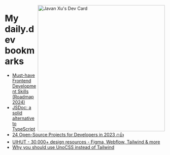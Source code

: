 
<a href="https://app.daily.dev/JavanXU"><img align="right" src="https://api.daily.dev/devcards/e45a150971844cd6959a94bb94e861ea.png?r=quw" width="400" alt="Javan Xu's Dev Card"/></a>

# My daily.dev bookmarks
<!-- daily.dev BOOKMARKS:START -->
- [Must-have Frontend Development Skills &lpar;Roadmap 2024&rpar;](https://app.daily.dev/posts/RpAFU9tsA?utm_source=rss&utm_medium=bookmarks&utm_campaign=6ueXw3FRNQzpNtewCDbI6)
- [JSDoc: a solid alternative to TypeScript](https://app.daily.dev/posts/jjAzURsrc?utm_source=rss&utm_medium=bookmarks&utm_campaign=6ueXw3FRNQzpNtewCDbI6)
- [24 Open-Source Projects for Developers in 2023 🔥👍](https://app.daily.dev/posts/O2R4sClok?utm_source=rss&utm_medium=bookmarks&utm_campaign=6ueXw3FRNQzpNtewCDbI6)
- [UIHUT - 30,000+ design resources - Figma, Webflow, Tailwind &amp; more](https://app.daily.dev/posts/GfuqR2dY2?utm_source=rss&utm_medium=bookmarks&utm_campaign=6ueXw3FRNQzpNtewCDbI6)
- [Why you should use UnoCSS instead of Tailwind](https://app.daily.dev/posts/W7dbO0yaG?utm_source=rss&utm_medium=bookmarks&utm_campaign=6ueXw3FRNQzpNtewCDbI6)
<!-- daily.dev BOOKMARKS:END -->
